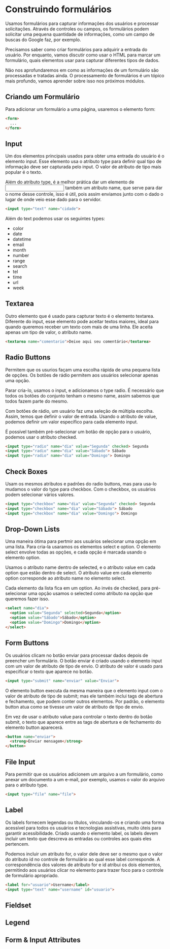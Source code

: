 # Construindo formulários

Usamos formulários para capturar informações dos usuários e processar solicitações. Através de controles ou campos, os formulários podem solicitar uma pequena quantidade de informações, como um campo de buscas do Google faz, por exemplo.

Precisamos saber como criar formulários para adquirir a entrada do usuário. Por enquanto, vamos discutir como usar o HTML para marcar um formulário, quais elementos usar para capturar diferentes tipos de dados. 

Não nos aprofundaremos em como as informações de um formulário são processadas e tratadas ainda. O processamento de formulários é um tópico mais profundo, vamos aprender sobre isso nos próximos módulos.

## Criando um Formulário

Para adicionar um formulário a uma página, usaremos o elemento form:
```html
<form>
  ...
</form>
```

## Input

Um dos elementos principais usados para obter uma entrada do usuário é o elemento input. Esse elemento usa o atributo type para definir qual tipo de informação deve ser capturada pelo input. O valor de atributo de tipo mais popular é o texto.

Além do atributo type, é a melhor prática dar um elemento de <input> também um atributo name, que serve para dar o nome desse controle, isso é útil, pois assim enviamos junto com o dado o lugar de onde veio esse dado para o servidor.
```html
<input type="text" name="cidade">
```
Além do text podemos usar os seguintes types:
- color
- date
- datetime
- email
- month
- number
- range
- search
- tel
- time
- url
- week

## Textarea

Outro elemento que é usado para capturar texto é o elemento textarea. Diferente do input, esse elemento pode aceitar textos maiores, ideal para quando queremos receber um texto com mais de uma linha. Ele aceita apenas um tipo de valor, o atributo name.
```html
<textarea name="comentario">Deixe aqui seu comentário</textarea>
```

## Radio Buttons

Permitem que os usurios façam uma escolha rápida de uma pequena lista de opções. Os botões de rádio permitem aos usuários selecionar apenas uma opção.

Parar cria-lo, usamos o input, e adicionamos o type radio. É necessário que todos os botões do conjunto tenham o mesmo name, assim sabemos que todos fazem parte do mesmo.

Com botões de rádio, um usuário faz uma seleção de múltipla escolha. Assim, temos que definir o valor de entrada. Usando o atributo de value, podemos definir um valor específico para cada elemento input.

É possível também pré-selecionar um botão de opção para o usuário, podemos usar o atributo checked.
```html
<input type="radio" name="dia" value="Segunda" checked> Segunda
<input type="radio" name="dia" value="Sábado"> Sábado
<input type="radio" name="dia" value="Domingo"> Domingo
```

## Check Boxes

Usam os mesmos atributos e padrões do radio buttons, mas para usa-lo mudamos o valor do type para checkbox. Com o checkbox, os usuários podem selecionar vários valores.
```html
<input type="checkbox" name="dia" value="Segunda" checked> Segunda
<input type="checkbox" name="dia" value="Sábado"> Sábado
<input type="checkbox" name="dia" value="Domingo"> Domingo
```

## Drop-Down Lists

Uma maneira ótima para pertmir aos usuários selecionar uma opção em uma lista. Para cria-la usaramos os elementos select e option. O elemento select envolve todas as opções, e cada opção é marcada usando o elemento option.

Usamos o atributo name dentro de selected, e o atributo value em cada option que estão dentro de select. O atributo value em cada elemento option corresponde ao atributo name no elemento select.

Cada elemento da lista fica em um option. Ao invés de checked, para pré-selecionar uma opção usamos o selected como atributo na opção que queremos fazer isso.
```html
<select name="dia">
  <option value="Segunda" selected>Segunda</option>
  <option value="Sábado">Sábado</option>
  <option value="Domingo">Domingo</option>
</select>
```

## Form Buttons

Os usuários clicam no botão enviar para processar dados depois de preencher um formulário. O botão enviar é criado usando o elemento input com um valor de atributo de tipo de envio. O atributo de valor é usado para especificar o texto que aparece no botão.
```html
<input type="submit" name="enviar" value="Enviar">
```

O elemento button executa da mesma maneira que o elemento input com o valor de atributo de tipo de submit; mas ele também inclui tags de abertura e fechamento, que podem conter outros elementos. Por padrão, o elemento button atua como se tivesse um valor de atributo de tipo de envio.

Em vez de usar o atributo value para controlar o texto dentro do botão submit, o texto que aparece entre as tags de abertura e de fechamento do elemento button aparecerá.
```html
<button name="enviar">
  <strong>Enviar mensagem</strong>
</button>
```

## File Input

Para permitir que os usuários adicionem um arquivo a um formulário, como anexar um documento a um e-mail, por exemplo, usamos o valor do arquivo para o atributo type.
```html
<input type="file" name="file">
```

## Label

Os labels fornecem legendas ou títulos, vinculando-os e criando uma forma acessível para todos os usuários e tecnologias assistivas, muito úteis para garantir acessibilidade. Criado usando o elemento label, os labels devem incluir um texto que descreva as entradas ou controles aos quais eles pertencem.

Podemos incluir um atributo for, o valor dele deve ser o mesmo que o valor do atributo id no controle de formulário ao qual esse label corresponde. A correspondência dos valores de atributo for e id atribui os dois elementos, permitindo aos usuários clicar no elemento <label> para trazer foco para o controle de formulário apropriado.
```html
<label for="usuario">Username</label>
<input type="text" name="username" id="usuario">
```

## Fieldset


## Legend


## Form & Input Attributes


